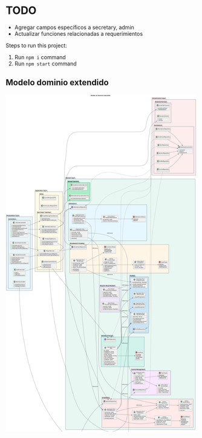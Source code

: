 # TODO

- Agregar campos específicos a secretary, admin
- Actualizar funciones relacionadas a requerimientos

Steps to run this project:

1. Run `npm i` command
2. Run `npm start` command

## Modelo dominio extendido

![mde](mde.png)
